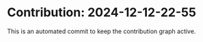 # Contribution: 2024-12-12-22-55
This is an automated commit to keep the contribution graph active.
